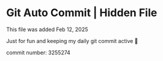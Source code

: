 # Git Auto Commit | Hidden File

This file was added Feb 12, 2025

Just for fun and keeping my daily git commit active 🤪

commit number: 3255274
